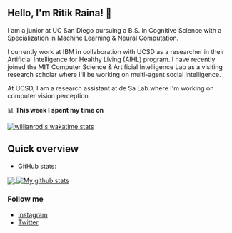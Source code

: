 ## Hello, I'm Ritik Raina! 👋

I am a junior at UC San Diego pursuing a B.S. in Cognitive Science with a Specialization in Machine Learning & Neural Computation. 

I currently work at IBM in collaboration with UCSD as a researcher in their Artificial Intelligence for Healthy Living (AIHL) program. I have recently joined the MIT Computer Science & Artificial Intelligence Lab as a visiting research scholar where I'll be working on multi-agent social intelligence. 

At UCSD, I am a research assistant at de Sa Lab where I'm working on computer vision perception.

📊 **This week I spent my time on**

[![willianrod's wakatime stats](https://github-readme-stats.vercel.app/api/wakatime?username=rainari)](https://github.com/anuraghazra/github-readme-stats)

## Quick overview
* GitHub stats:  
<a href="https://github.com/anuraghazra/github-readme-stats">
  <!-- Change the `github-readme-stats.anuraghazra1.vercel.app` to `github-readme-stats.vercel.app`  -->
  <img align="center" src="https://github-readme-stats.vercel.app/api/top-langs/?username=rainarit&langs_count=8" />
</a>
<a href="https://github.com/anuraghazra/github-readme-stats">
  <img align="center" src="https://github-readme-stats.anuraghazra1.vercel.app/api?username=rainarit&show_icons=true&line_height=27&include_all_commits=true" alt="My github stats" />
</a>  

### Follow me

- [Instagram](https://www.instagram.com/ross.ritik/)
- [Twitter](https://twitter.com/ritik_r)

